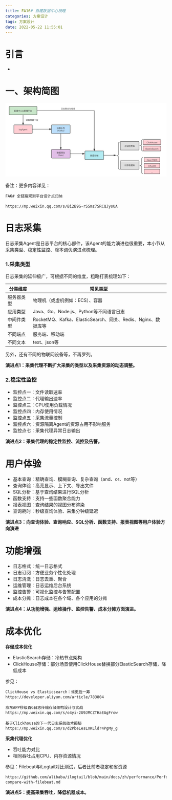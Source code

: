 ```yaml
---
title: FA16# 自建数据中心梳理
categories: 方案设计
tags: 方案设计
date: 2022-05-22 11:55:01
---
```




# 引言

* 



# 一、架构简图



![](https://raw.githubusercontent.com/yongliangcode/md-picture/master/img2/20220515115031.png)

备注：更多内容详见：

```
FA6# 全链路观测平台设计点归纳

https://mp.weixin.qq.com/s/Bi2B9G-rSSmz7SRCQJysUA
```



# 日志采集

日志采集Agent是日志平台的核心部件，该Agent的能力演进也很重要，本小节从采集类型、稳定性监控、降本调优演进点梳理。



### 1.采集类型

日志采集的延伸极广，可根据不同的维度，粗略打表梳理如下：

| 分类维度   | 常见类型                                                     |
| ---------- | ------------------------------------------------------------ |
| 服务器类型 | 物理机（或虚机例如：ECS）、容器                              |
| 应用类型   | Java、Go、Node.js、Python等不同语言日志                      |
| 中间件类型 | RocketMQ、Kafka、ElasticSearch、网关、Redis、Nginx、数据库等 |
| 不同端点   | 服务端、移动端                                               |
| 不同文本   | text、json等                                                 |

另外，还有不同的物联网设备等，不再罗列。



**演进点1：采集代理不断扩大采集的类型以及采集资源的动态调整。** 



### 2.稳定性监控

* 监控点一：文件读取速率
* 监控点二：代理输出速率
* 监控点三：CPU使用负载情况
* 监控点四：内存使用情况
* 监控点五：采集流量控制
* 监控点六：资源隔离Agent的资源占用不影响服务
* 监控点七：采集代理异常日志输出



**演进点2：采集代理的稳定性监控、流控及告警。** 



# 用户体验

* 基本查询：精确查询、模糊查询、复杂查询（and、or、not等）
* 查询体验：高亮显示、上下文、导出文件
* SQL分析：基于查询结果进行SQL分析
* 函数支持：支持一些函数聚合能力
* 报表视图：查询结果的视图分布渲染
* 查询耗时：秒级查询体验、采集分钟级延迟



**演进点3：向查询体验、查询响应、SQL分析、函数支持、报表视图等用户体验方向演进** 



# 功能增强

* 日志格式：统一日志格式
* 日志订阅：方便业务个性化处理
* 日志清洗：日志去重、聚合
* 运维管理：日志运维后台系统
* 监控告警：可视化监控与告警配置
* 成本分摊：日志成本在各个域、各个应用的分摊



**演进点4：从功能增强、运维操作、监控告警、成本分摊方面演进。** 



# 成本优化

**存储成本优化**

* ElasticSearch存储：冷热节点架构
* ClickHouse存储：部分场景使用ClickHouse替换部分ElasticSearch存储，降低成本



参见：

```
ClickHouse vs Elasticsearch：谁更胜一筹
https://developer.aliyun.com/article/783804

京东APP秒级百G日志传输存储架构设计与实战
https://mp.weixin.qq.com/s/o4yi-2U9JMCZTHaEAgFrow

基于Clickhouse的下一代日志系统技术揭秘
https://mp.weixin.qq.com/s/d2PbeLesLXKLldr4PgMy_g
```



**采集代理优化** 

* 吞吐能力对比
* 相同吞吐占用CPU、内存资源情况



参见：Filebeat与iLogtail对比测试，后者比前者稳定和省资源

```
https://github.com/alibaba/ilogtail/blob/main/docs/zh/performance/Performance-compare-with-filebeat.md
```



**演进点5：提高采集吞吐，降低机器成本。** 



















